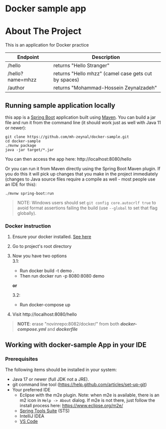 # Docker sample app

# About The Project
This is an application for Docker practice

|Endpoint | Description  |
|--------------------------|---|
|/hello | returns "Hello Stranger" |
|/hello?name=mhzz | returns "Hello mhzz" (camel case gets cut by spaces)|
|/author | returns "Mohammad-Hossein Zeynalzadeh" |

## Running sample application locally
this app is a [Spring Boot](https://spring.io/guides/gs/spring-boot) application built using [Maven](https://spring.io/guides/gs/maven/). You can build a jar file and run it from the command line (it should work just as well with Java 11 or newer):


```
git clone https://github.com/mh-zeynal/docker-sample.git
cd docker-sample
./mvnw package
java -jar target/*.jar
```

You can then access the app here: http://localhost:8080/hello


Or you can run it from Maven directly using the Spring Boot Maven plugin. If you do this it will pick up changes that you make in the project immediately (changes to Java source files require a compile as well - most people use an IDE for this):

```
./mvnw spring-boot:run
```

> NOTE: Windows users should set `git config core.autocrlf true` to avoid format assertions failing the build (use `--global` to set that flag globally).

### Docker instruction

1. Ensure your docker installed. [See here](https://www.docker.com/products/docker-desktop)

2. Go to project's root directory

3. Now you have two options  
    3.1:
    - Run docker build -t demo .  
    - Then run docker run -p 8080:8080 demo  
    
    **or**

    3.2:
    - Run docker-compose up  

5. Visit http://localhost:8080/hello

>**NOTE**: erase "novinrepo:8082/docker/" from both ***docker-compose.yml*** and ***dockerfile***

## Working with docker-sample App in your IDE

### Prerequisites
The following items should be installed in your system:
* Java 17 or newer (full JDK not a JRE).
* git command line tool (https://help.github.com/articles/set-up-git)
* Your preferred IDE
    * Eclipse with the m2e plugin. Note: when m2e is available, there is an m2 icon in `Help -> About` dialog. If m2e is
      not there, just follow the install process here: https://www.eclipse.org/m2e/
    * [Spring Tools Suite](https://spring.io/tools) (STS)
    * IntelliJ IDEA
    * [VS Code](https://code.visualstudio.com)

